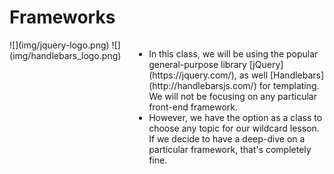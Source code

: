 # Frameworks

<div class="columns cols-3">
  <div>
    ![](img/jquery-logo.png)
    ![](img/handlebars_logo.png)
  </div>
  <div class="span-2">
    <ul>
      <li>In this class, we will be using the popular general-purpose library [jQuery](https://jquery.com/), as well [Handlebars](http://handlebarsjs.com/) for templating.  We will not be focusing on any particular front-end framework.</li>
      <li>However, we have the option as a class to choose any topic for our wildcard lesson. If we decide to have a deep-dive on a particular framework, that's completely fine.</li>
    </ul>
  </div>
</div>
